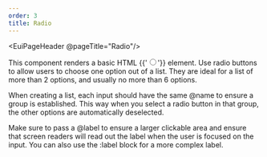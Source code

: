 ```yaml
---
order: 3
title: Radio
---
```


<EuiPageHeader @pageTitle="Radio"/>

<EuiSpacer />

<EuiText>
  <p>
    This component renders a basic HTML <EuiCode @language="html">{{'<input type="radio">'}}</EuiCode> element.
    Use radio buttons to allow users to choose one option out of a list.
    They are ideal for a list of more than 2 options, and usually no more than 6 options.
  </p>
  <p>
    When creating a list, each input should have the same <EuiCode>@name</EuiCode> to ensure a group is established.
    This way when you select a radio button in that group, the other options are automatically deselected.
  </p>
  <p>
    Make sure to pass a <EuiCode>@label</EuiCode> to ensure a larger clickable area and ensure that screen readers will read out the label when the user is focused on the input.
    You can also use the <EuiCode>:label</EuiCode> block for a more complex label.
  </p>
</EuiText>
